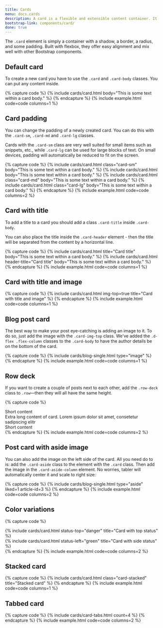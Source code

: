 ```yaml
---
title: Cards
menu: docs.cards
description: A card is a flexible and extensible content container. It includes options for headers and footers, a wide variety of content, contextual background colors, and powerful display options. 
bootstrap-link: components/card/
done: true
---
```


The `.card` element is simply a container with a shadow, a border, a radius, and some padding. Built with flexbox, they offer easy alignment and mix well with other Bootstrap components.

## Default card

To create a new card you have to use the `.card` and `.card-body` classes. You can put any content inside. 

{% capture code %}
{% include cards/card.html body="This is some text within a card body." %}
{% endcapture %}
{% include example.html code=code columns=1 %}

## Card padding

You can change the padding of a newly created card. You can do this with the `.card-sm`, `.card-md` and `.card-lg` classes. 

Cards with the `.card-sm` class are very well suited for small items such as snippets, etc., while `.card-lg` can be used for large blocks of text. On small devices, padding will automatically be reduced to fit on the screen.

{% capture code %}
{% include cards/card.html class="card-sm" body="This is some text within a card body." %}
{% include cards/card.html body="This is some text within a card body." %}
{% include cards/card.html class="card-md" body="This is some text within a card body." %}
{% include cards/card.html class="card-lg" body="This is some text within a card body." %}
{% endcapture %}
{% include example.html code=code columns=2 %}

## Card with title

To add a title to a card you should add a class `.card-title` inside `.card-body`.

You can also place the title inside the `.card-header` element - then the title will be separated from the content by a horizontal line.

{% capture code %}
{% include cards/card.html title="Card title" body="This is some text within a card body." %}
{% include cards/card.html header-title="Card title" body="This is some text within a card body." %}
{% endcapture %}
{% include example.html code=code columns=1 %}

## Card with title and image

{% capture code %}
{% include cards/card.html img-top=true title="Card with title and image" %}
{% endcapture %}
{% include example.html code=code columns=1 %}

## Blog post card

The best way to make your post eye-catching is adding an image to it. To do so, just add the image with the `.card-img-top` class. We've added the `.d-flex .flex-column` classes to the `.card-body` to have the author details be on the bottom of the card.

{% capture code %}
{% include cards/blog-single.html type="image" %}
{% endcapture %}
{% include example.html code=code columns=1 %}

## Row deck

If you want to create a couple of posts next to each other, add the `.row-deck` class to `.row`—then they will all have the same height.

{% capture code %}
<div class="row row-deck">
    <div class="col-md-4">
        <div class="card">
            <div class="card-body">Short content</div>
        </div>
    </div>
    <div class="col-md-4">
        <div class="card">
            <div class="card-body">Extra long content of card. Lorem ipsum dolor sit amet, consetetur sadipscing elitr</div>
        </div>
    </div>
    <div class="col-md-4">
        <div class="card">
            <div class="card-body">Short content</div>
        </div>
    </div>
</div>
{% endcapture %}
{% include example.html code=code columns=2 %}

## Post card with aside image

You can also add the image on the left side of the card. All you need do to is: add the `.card-aside` class to the element with the `.card` class. Then add the image in the `.card-aside-column` element. No worries, tabler will automatically center it and scale to right size:

{% capture code %}
{% include cards/blog-single.html type="aside" liked=1 article-id=3 %}
{% endcapture %}
{% include example.html code=code columns=2 %}

## Color variations

{% capture code %}
<div class="row row-deck">
    <div class="col-md-6">
        {% include cards/card.html status-top="danger" title="Card with top status" %}
    </div>
    <div class="col-md-6">
        {% include cards/card.html status-left="green" title="Card with side status" %}
    </div>
</div>
{% endcapture %}
{% include example.html code=code columns=2 %}

## Stacked card

{% capture code %}
{% include cards/card.html class="card-stacked" title="Stacked card" %}
{% endcapture %}
{% include example.html code=code columns=1 %}

## Tabbed card

{% capture code %}
{% include cards/card-tabs.html count=4 %}
{% endcapture %}
{% include example.html code=code columns=2 %}

